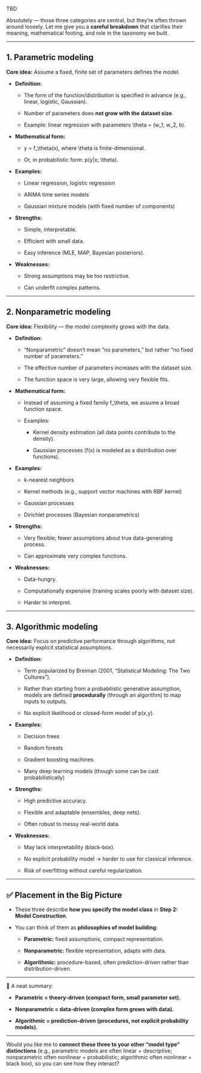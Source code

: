 TBD

Absolutely — those three categories are central, but they’re often thrown around loosely. Let me give you a **careful breakdown** that clarifies their meaning, mathematical footing, and role in the taxonomy we built.

---

## **1. Parametric modeling**

**Core idea:** Assume a fixed, finite set of parameters defines the model.

- **Definition:**
	
	- The form of the function/distribution is specified in advance (e.g., linear, logistic, Gaussian).
		
	- Number of parameters does **not grow with the dataset size**.
		
	- Example: linear regression with parameters \theta = (w_1, w_2, b).

- **Mathematical form:**
	
	- y = f_\theta(x), where \theta is finite-dimensional.
		
	- Or, in probabilistic form: p(y|x; \theta).

- **Examples:**
	
	- Linear regression, logistic regression
		
	- ARIMA time series models
		
	- Gaussian mixture models (with fixed number of components)

- **Strengths:**
	
	- Simple, interpretable.
		
	- Efficient with small data.
		
	- Easy inference (MLE, MAP, Bayesian posteriors).

- **Weaknesses:**
	
	- Strong assumptions may be too restrictive.
		
	- Can underfit complex patterns.

---

## **2. Nonparametric modeling**

**Core idea:** Flexibility — the model complexity grows with the data.

- **Definition:**
	
	- “Nonparametric” doesn’t mean “no parameters,” but rather “no fixed number of parameters.”
		
	- The effective number of parameters increases with the dataset size.
		
	- The function space is very large, allowing very flexible fits.

- **Mathematical form:**
	
	- Instead of assuming a fixed family f_\theta, we assume a broad function space.
		
	- Examples:
		
		- Kernel density estimation (all data points contribute to the density).
			
		- Gaussian processes (f(x) is modeled as a distribution over functions).

- **Examples:**
	
	- k-nearest neighbors
		
	- Kernel methods (e.g., support vector machines with RBF kernel)
		
	- Gaussian processes
		
	- Dirichlet processes (Bayesian nonparametrics)

- **Strengths:**
	
	- Very flexible; fewer assumptions about true data-generating process.
		
	- Can approximate very complex functions.

- **Weaknesses:**
	
	- Data-hungry.
		
	- Computationally expensive (training scales poorly with dataset size).
		
	- Harder to interpret.

---

## **3. Algorithmic modeling**

**Core idea:** Focus on predictive performance through algorithms, not necessarily explicit statistical assumptions.

- **Definition:**
	
	- Term popularized by Breiman (2001, “Statistical Modeling: The Two Cultures”).
		
	- Rather than starting from a probabilistic generative assumption, models are defined **procedurally** (through an algorithm) to map inputs to outputs.
		
	- No explicit likelihood or closed-form model of p(x,y).

- **Examples:**
	
	- Decision trees
		
	- Random forests
		
	- Gradient boosting machines
		
	- Many deep learning models (though some can be cast probabilistically)

- **Strengths:**
	
	- High predictive accuracy.
		
	- Flexible and adaptable (ensembles, deep nets).
		
	- Often robust to messy real-world data.

- **Weaknesses:**
	
	- May lack interpretability (black-box).
		
	- No explicit probability model → harder to use for classical inference.
		
	- Risk of overfitting without careful regularization.

---

## **✅ Placement in the Big Picture**

- These three describe **how you specify the model class** in **Step 2: Model Construction**.
	
- You can think of them as **philosophies of model building**:
	
	- **Parametric:** fixed assumptions, compact representation.
		
	- **Nonparametric:** flexible representation, adapts with data.
		
	- **Algorithmic:** procedure-based, often prediction-driven rather than distribution-driven.

---

📌 A neat summary:

- **Parametric = theory-driven (compact form, small parameter set).**
	
- **Nonparametric = data-driven (complex form grows with data).**
	
- **Algorithmic = prediction-driven (procedures, not explicit probability models).**

---

Would you like me to **connect these three to your other “model type” distinctions** (e.g., parametric models are often linear + descriptive; nonparametric often nonlinear + probabilistic; algorithmic often nonlinear + black box), so you can see how they interact?